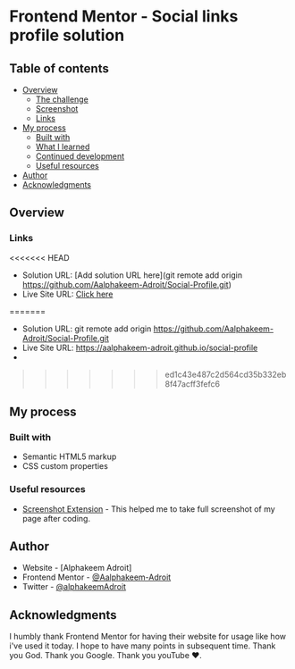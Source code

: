 # Frontend Mentor - Social links profile solution

## Table of contents

- [Overview](#overview)
  - [The challenge](#the-challenge)
  - [Screenshot](#screenshot)
  - [Links](#links)
- [My process](#my-process)
  - [Built with](#built-with)
  - [What I learned](#what-i-learned)
  - [Continued development](#continued-development)
  - [Useful resources](#useful-resources)
- [Author](#author)
- [Acknowledgments](#acknowledgments)

## Overview

### Links

<<<<<<< HEAD
- Solution URL: [Add solution URL here](git remote add origin https://github.com/Aalphakeem-Adroit/Social-Profile.git)
- Live Site URL: [Click here](https://aalphakeem-adroit.github.io/social-profile)

=======
- Solution URL: git remote add origin https://github.com/Aalphakeem-Adroit/Social-Profile.git
- Live Site URL: https://aalphakeem-adroit.github.io/social-profile
- 
>>>>>>> ed1c43e487c2d564cd35b332eb8f47acff3fefc6
## My process

### Built with

- Semantic HTML5 markup
- CSS custom properties


### Useful resources
- [Screenshot Extension](https://chromewebstore.google.com/detail/screenshot-tool-screen-ca/edlifbnjlicfpckhgjhflgkeeibhhcii?hl=en-US&utm_source=ext_sidebar) - This helped me to take full screenshot of my page after coding.


## Author

- Website - [Alphakeem Adroit]
- Frontend Mentor - [@Aalphakeem-Adroit](https://www.frontendmentor.io/profile/Aalphakeem-Adroit)
- Twitter - [@alphakeemAdroit](https://www.twitter.com/alphakeemAdroit)


## Acknowledgments

I humbly thank Frontend Mentor for having their website for usage like how i've used it today. I hope to have many points in subsequent time. Thank you God. Thank you Google. Thank you youTube ❤️.
